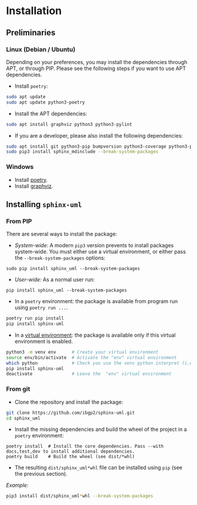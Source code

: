 # Installation 
## Preliminaries
### Linux (Debian / Ubuntu)

Depending on your preferences, you may install the dependencies through APT, or through PIP. Please see the following steps if you want to use APT dependencies.

* Install `poetry`:

```bash
sudo apt update
sudo apt update python3-poetry
```

* Install the APT dependencies:

```bash
sudo apt install graphviz python3 python3-pylint
```

* If you are a developer, please also install the following dependencies:

```bash
sudo apt install git python3-pip bumpversion python3-coverage python3-pytest python3-pytest-cov python3-pytest-runner python3-sphinx python-pydata-sphinx-theme-doc
sudo pip3 install sphinx_mdinclude --break-system-packages
```

### Windows

* Install [poetry](https://pypi.org/project/poetry/).
* Install [graphviz](https://jupyter.org/install).

## Installing `sphinx-uml`
### From PIP

There are several ways to install the package:

* _System-wide:_ A modern ``pip3`` version prevents to install packages
system-wide. You must either use a virtual environment, or either pass the
`--break-system-packages` options:

```
sudo pip install sphinx_uml --break-system-packages
```

* _User-wide:_ As a normal user run:

```
pip install sphinx_uml --break-system-packages
```

* In a `poetry` environment: the package is available from program run using `poetry run ...`.

```bash
poetry run pip install
pip install sphinx-uml
```

* In a
[virtual environment](https://packaging.python.org/en/latest/guides/installing-using-pip-and-virtual-environments/):
the package is available only if this virtual environment is enabled.

```bash
python3 -m venv env      # Create your virtual environment
source env/bin/activate  # Activate the "env" virtual environment
which python             # Check you use the venv python interpret (i.e., not /usr/bin/python3)
pip install sphinx-uml
deactivate               # Leave the  "env" virtual environment
```

### From git

* Clone the repository and install the package:

```bash
git clone https://github.com/ibgp2/sphinx-uml.git
cd sphinx_uml 
```

* Install the missing dependencies and build the wheel of the project in a `poetry` environment:
```
poetry install  # Install the core dependencies. Pass --with docs,test,dev to install additional dependencies.
poetry build    # Build the wheel (see dist/*whl)
```

* The resulting `dist/sphinx_uml*whl` file can be installed using `pip` (see the previous section).

_Example:_ 

```bash
pip3 install dist/sphinx_uml*whl --break-system-packages 
```
